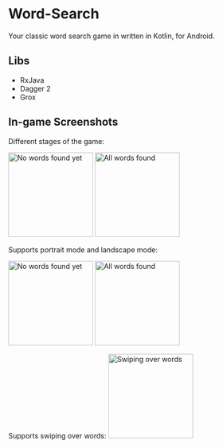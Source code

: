 # Word-Search
Your classic word search game in written in Kotlin, for Android.

## Libs
- RxJava
- Dagger 2
- Grox

## In-game Screenshots
Different stages of the game:
<p align="left">
  <img src="https://user-images.githubusercontent.com/25508782/57663804-84499c80-75c3-11e9-82bd-cdbcfec1c5d2.png" width="170" title="No words found yet">
  <img src="https://user-images.githubusercontent.com/25508782/57663807-84499c80-75c3-11e9-8efb-8e0cd93d5838.png" width="170" title="All words found">
</p>
Supports portrait mode and landscape mode:
<p align="left">
  <img src="https://user-images.githubusercontent.com/25508782/57663805-84499c80-75c3-11e9-9d8a-afc533cff577.png" width="170" title="No words found yet">
  <img src="https://user-images.githubusercontent.com/25508782/57663877-d4286380-75c3-11e9-9404-45522ca224da.png" height="170" title="All words found">
</p>
Supports swiping over words:
<img src="https://user-images.githubusercontent.com/25508782/57663966-4305bc80-75c4-11e9-82c6-c2868ee6b7f8.gif" width="170" title="Swiping over words">
